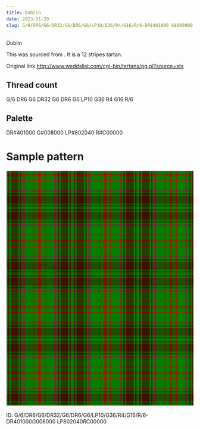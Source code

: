 ```yaml
---
title: Dublin
date: 2023-01-20
slug: G/6/DR6/G6/DR32/G6/DR6/G6/LP10/G36/R4/G16/R/6-DR$401000 G$008000 LP$802040 R$C00000
---
```

Dublin

This was sourced from <no value>.  It is a 12 stripes tartan.

Original link http://www.weddslist.com/cgi-bin/tartans/pg.pl?source=sts

## Thread count
G/6 DR6 G6 DR32 G6 DR6 G6 LP10 G36 R4 G16 R/6

## Palette
DR#401000 G#008000 LP#802040 R#C00000

# Sample pattern

![Tartan detail](tartan.png "G/6 DR6 G6 DR32 G6 DR6 G6 LP10 G36 R4 G16 R/6 tartan")

ID: G/6/DR6/G6/DR32/G6/DR6/G6/LP10/G36/R4/G16/R/6-DR$401000 G$008000 LP$802040 R$C00000